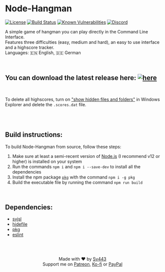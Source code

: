 # Node-Hangman
[![License](https://img.shields.io/github/license/Sv443/Node-Hangman)](https://sv443.net/LICENSE)
[![Build Status](https://github.com/Sv443/Node-Hangman/workflows/build/badge.svg)](https://github.com/Sv443/JokeAPI/actions)
[![Known Vulnerabilities](https://snyk.io/test/github/Sv443/Node-Hangman/badge.svg)](https://snyk.io/test/github/Sv443/Node-Hangman)
[![Discord](https://img.shields.io/discord/565933531214118942)](https://sv443.net/discord)  

A simple game of hangman you can play directly in the Command Line Interface.  
Features three difficulties (easy, medium and hard), an easy to use interface and a highscore tracker.  
Languages: 🇪🇳 English, 🇩🇪 German

<br>

## You can download the latest release here: [![here](https://img.shields.io/github/v/release/Sv443/Node-Hangman.svg)](https://github.com/Sv443/Node-Hangman/releases)

<br>

To delete all highscores, turn on ["show hidden files and folders"](https://www.howtogeek.com/howto/windows-vista/show-hidden-files-and-folders-in-windows-vista/) in Windows Explorer and delete the `.scores.dat` file.

<br><br>

## Build instructions:
To build Node-Hangman from source, follow these steps:
1. Make sure at least a semi-recent version of [Node.js](https://nodejs.org/) (I recommend v12 or higher) is installed on your system
2. Run the commands `npm i` and `npm i --save-dev` to install all the dependencies
3. Install the npm package [`pkg`](https://npmjs.com/package/pkg) with the command `npm i -g pkg`
4. Build the executable file by running the command `npm run build`

<br>

## Dependencies:
- [svjsl](https://npmjs.com/package/svjsl)
- [hidefile](https://npmjs.com/package/hidefile)
- [pkg](https://npmjs.com/package/pkg)
- [eslint](https://npmjs.com/package/eslint)

<br><br>

<div align="center" style="text-align:center">

Made with ❤️ by [Sv443](https://github.com/Sv443)  
Support me on [Patreon](https://patreon.com/Sv443_), [Ko-fi](https://ko-fi.com/Sv443_) or [PayPal](https://paypal.me/SvenFehler)

</div>